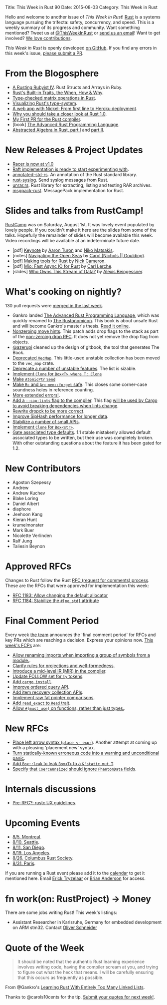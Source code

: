 Title: This Week in Rust 90
Date: 2015-08-03
Category: This Week in Rust

Hello and welcome to another issue of *This Week in Rust*!
[Rust](http://rust-lang.org) is a systems language pursuing the trifecta:
safety, concurrency, and speed. This is a weekly summary of its progress and
community. Want something mentioned? Tweet us at [@ThisWeekInRust](https://twitter.com/ThisWeekInRust) or [send us an
email](mailto:corey@octayn.net?subject=This%20Week%20in%20Rust%20Suggestion)!
Want to get involved? [We love
contributions](https://github.com/rust-lang/rust/wiki/Note-guide-for-new-contributors).

*This Week in Rust* is openly developed [on GitHub](https://github.com/cmr/this-week-in-rust).
If you find any errors in this week's issue, [please submit a PR](https://github.com/cmr/this-week-in-rust/pulls).

# From the Blogosphere

* [A Rusting Rubyist IV](https://medium.com/@mfpiccolo/a-rusting-rubyist-iv-b1d32802944b). Rust Structs and Arrays in Ruby.
* [Rust's Built-in Traits, the When, How & Why](https://llogiq.github.io/2015/07/30/traits.html).
* [Type-checked matrix operations in Rust](https://jadpole.github.io/rust/typechecked-matrix/).
* [Visualizing Rust's type-system](https://jadpole.github.io/rust/type-system/).
* [A web app with Nickel: From first line to Heroku deployment](http://blog.thoughtram.io/rust/2015/07/29/a-web-app-with-nickel-from-first-line-to-heroku-deployment.html).
* [Why you should take a closer look at Rust 1.0](https://jaxenter.com/why-you-should-take-a-closer-look-at-rust-1-0-119191.html).
* [My First PR for the Rust compiler](https://nashenas88.github.io/posts/my-first-pr-for-the-rust-compiler/).
* [book] [The Advanced Rust Programming Language](https://doc.rust-lang.org/nightly/adv-book/).
* [Abstracted Algebra in Rust, part I](http://maniagnosis.crsr.net/2015/07/abstracted-algebra-in-rust.html) and [part II](http://maniagnosis.crsr.net/2015/07/more-abstracted-algebra-in-rust.html). 

# New Releases & Project Updates

* [Racer is now at v1.0](http://phildawes.net/blog/2015/07/29/racerv1/)
* [Raft implementation is ready to start experimenting with](http://hoverbear.org/2015/08/01/raft-examples/).
* [annotated-std-rs](https://github.com/brson/annotated-std-rs). An annotation of the Rust standard library.
* [rust-syslog](https://github.com/Geal/rust-syslog). Send syslog messages from Rust.
* [unrar.rs](https://github.com/muja/unrar.rs). Rust library for extracting, listing and testing RAR archives.
* [msgpack-rust](https://github.com/3Hren/msgpack-rust). MessagePack implementation for Rust.

# Slides and talks from RustCamp!

[RustCamp](http://rustcamp.com) was on Saturday, August 1st. It was
lovely event populated by lovely people. If you couldn't make it here
are the slides from some of the talks. Hopefully the remainder of
slides will become available this week. Video recordings will be
available at an indeterminate future date.

* [pdf] [Keynote](http://rustcamp.com/RustCampKeynote.pdf) by [Aaron Turon](http://www.mpi-sws.org/~turon/) and [Niko Matsakis](https://twitter.com/nikomatsakis).
* [notes] [Navigating the Open Seas](http://carol-nichols.com/2015/08/01/rustcamp-talk-notes/) by [Carol (Nichols || Goulding)](http://carol-nichols.com/).
* [pdf] [Making tools for Rust](https://dl.dropboxusercontent.com/u/74741329/rust-tools.pdf) by [Nick Cameron](http://www.ncameron.org/).
* [pdf] [Mio: Fast Async IO for Rust](https://www.dropbox.com/s/fzf7tiukacyft3b/Rustcamp%20-%20Mio.pdf) by [Carl Lerche](https://twitter.com/carllerche).
* [slides] [Who Owns This Stream of Data?](http://cglab.ca/~abeinges/talks/iter/) by [Alexis Beingessner](https://twitter.com/gankro).

# What's cooking on nightly?

130 pull requests were [merged in the last week][merged].

[merged]: https://github.com/issues?q=is%3Apr+org%3Arust-lang+is%3Amerged+merged%3A2015-07-27..2015-08-03

* Gankro landed [The Advanced Rust Programming
  Language](https://github.com/rust-lang/rust/pull/27032), which was
  quickly renamed to [The
  Rustonomicon](https://github.com/rust-lang/rust/pull/27444). This
  book is about unsafe Rust and will become Gankro's master's
  thesis. [Read it
  online](http://doc.rust-lang.org/nightly/adv-book/).
* [Nonzeroing move
  hints](https://github.com/rust-lang/rust/pull/26173). This patch
  adds drop flags to the stack as part of the [non-zeroing drop
  RFC](https://github.com/rust-lang/rfcs/blob/master/text/0320-nonzeroing-dynamic-drop.md). It
  does not yet remove the drop flag from objects.
* [@azerupi](http://github.com/azerupi) cleaned up the design of
  gitbook, the tool that generates The Book.
* [Deprecated
  `VecMap`](https://github.com/rust-lang/rust/pull/26734). This
  little-used unstable collection has been moved to the `vec_map`
  crate.
* [Deprecate a number of unstable
  features](https://github.com/rust-lang/rust/pull/26914). The list is
  sizable.
* [Implement `Clone` for `Box<T> where T:
  Clone`](https://github.com/rust-lang/rust/pull/26934)
* [Make `AtomicPtr` `Send`](https://github.com/rust-lang/rust/pull/27052)
* [Make `Rc` and `Arc` `mem::forget`
  safe](https://github.com/rust-lang/rust/pull/27174). This closes
  some corner-case soundness holes in reference counting.
* [More extended errors!](https://github.com/rust-lang/rust/pull/27230).
* [Add a `--cap-lints` flag to the
  compiler](https://github.com/rust-lang/rust/pull/27260). This flag
  [will be used by Cargo to avoid breaking dependencies when lints
  change](https://github.com/rust-lang/rfcs/blob/master/text/1193-cap-lints.md).
* [Rewrite dropck to be more
  correct](https://github.com/rust-lang/rust/pull/27261).
* [Improve SipHash performance for longer
  data](https://github.com/rust-lang/rust/pull/27280).
* [Stabilize a number of small
  APIs](https://github.com/rust-lang/rust/pull/27370).
* [Implement `Clone` for
  `Box<str>`](https://github.com/rust-lang/rust/pull/27371).
* [Gate associated type
  defaults](https://github.com/rust-lang/rust/pull/27382). 1.1 stable
  mistakenly allowed default associated types to be written, but their
  use was completely broken. With other outstanding questions about
  the feature it has been gated for 1.2.

# New Contributors

* Agoston Szepessy
* Andrew
* Andrew Kuchev
* Blake Loring
* Daniel Albert
* diaphore
* Jeehoon Kang
* Kieran Hunt
* krumelmonster
* Mark Buer
* Nicolette Verlinden
* Ralf Jung
* Taliesin Beynon

# Approved RFCs

Changes to Rust follow the Rust [RFC (request for comments)
process](https://github.com/rust-lang/rfcs#rust-rfcs). These
are the RFCs that were approved for implementation this week:

* [RFC 1183: Allow changing the default allocator](https://github.com/rust-lang/rfcs/blob/master/text/1183-swap-out-jemalloc.md)
* [RFC 1184: Stabilize the `#[no_std]` attribute](https://github.com/rust-lang/rfcs/blob/master/text/1184-stabilize-no_std.md)

# Final Comment Period

Every week [the team](https://rust-lang.org/team.html) announces the
'final comment period' for RFCs and key PRs which are reaching a
decision. Express your opinions now. [This week's FCPs][fcp] are:

[fcp]: https://github.com/issues?utf8=%E2%9C%93&q=is%3Apr+org%3Arust-lang+label%3Afinal-comment-period+is%3Aopen+updated%3A2015-07-27..2015-07-03

* [Allow renaming imports when importing a group of symbols from a module.](https://github.com/rust-lang/rfcs/pull/1219).
* [Clarify rules for projections and well-formedness](https://github.com/rust-lang/rfcs/pull/1214).
* [Introduce a mid-level IR (MIR) in the compiler](https://github.com/rust-lang/rfcs/pull/1211).
* [Update FOLLOW set for `ty` tokens](https://github.com/rust-lang/rfcs/pull/1209).
* [Add `cargo install`](https://github.com/rust-lang/rfcs/pull/1200).
* [Improve ordered query API](https://github.com/rust-lang/rfcs/pull/1195).
* [Add item recovery collection APIs](https://github.com/rust-lang/rfcs/pull/1194).
* [Implement raw fat pointer comparisons](https://github.com/rust-lang/rfcs/pull/1135).
* [Add `read_exact` to `Read` trait](https://github.com/rust-lang/rfcs/pull/980).
* [Allow `#[must_use]` on functions, rather than just types.](https://github.com/rust-lang/rfcs/pull/886).

# New RFCs

* [Place left arrow syntax (`place <-
  expr`)](https://github.com/rust-lang/rfcs/pull/1228). Another
  attempt at coming up with a pleasing 'placement new' syntax.
* [Turn statically-known erroneous code into a warning and
  unconditional panic](https://github.com/rust-lang/rfcs/pull/1229).
* [Add `Box::leak` to leak `Box<T>` to a `&'static mut
  T`](https://github.com/rust-lang/rfcs/pull/1233).
* [Specify that `CoerceUnsized` should ignore `PhantomData`
  fields](https://github.com/rust-lang/rfcs/pull/1234).

# Internals discussions

* [Pre-RFC?: rustc UX guidelines](https://internals.rust-lang.org/t/pre-rfc-rustc-ux-guidelines/2419/1).

# Upcoming Events

* [8/5. Montreal](http://www.meetup.com/Montreal-Rust-Language-Meetup/events/224148410/).
* [8/10. Seattle](https://www.eventbrite.com/e/mozilla-rust-seattle-meetup-tickets-12222326307?aff=erelexporg).
* [8/11. San Diego](http://www.meetup.com/San-Diego-Rust/events/223766853/).
* [8/19. Los Angeles](http://www.meetup.com/Rust-Los-Angeles/events/224231575/).
* [8/26. Columbus Rust Society](http://www.meetup.com/columbus-rs/).
* [8/31. Paris](http://www.meetup.com/Rust-Paris).

If you are running a Rust event please add it to the [calendar] to get
it mentioned here. Email [Erick Tryzelaar][erickt] or [Brian
Anderson][brson] for access.

[calendar]: https://www.google.com/calendar/embed?src=apd9vmbc22egenmtu5l6c5jbfc%40group.calendar.google.com
[erickt]: mailto:erick.tryzelaar@gmail.com
[brson]: mailto:banderson@mozilla.com

# fn work(on: RustProject) -> Money

There are some jobs writing Rust! This week's listings:

* Assistant Researcher in Karlsruhe, Germany for embedded development on ARM stm32. Contact [Oliver Schneider][oli_obk]

[oli_obk]: mailto:oliver.schneider@kit.edu

# Quote of the Week

> It should be noted that the authentic Rust learning experience involves
> writing code, having the compiler scream at you, and trying to figure out
> what the heck that means. I will be carefully ensuring that this occurs as
> frequently as possible.

From @Gankro's [Learning Rust With Entirely Too Many Linked
Lists](http://cglab.ca/~abeinges/blah/too-many-lists/book/).

Thanks to @carols10cents for the tip. [Submit your quotes for next week!][submit].

[submit]: http://users.rust-lang.org/t/twir-quote-of-the-week/328
